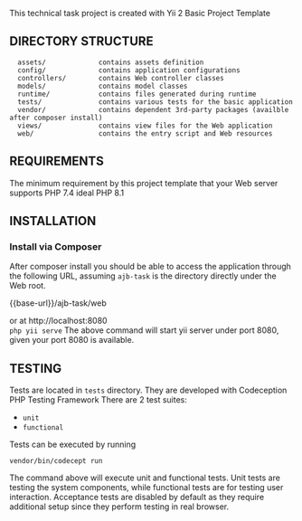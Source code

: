 
This technical task project is created with Yii 2 Basic Project Template

DIRECTORY STRUCTURE
-------------------

      assets/             contains assets definition
      config/             contains application configurations
      controllers/        contains Web controller classes
      models/             contains model classes
      runtime/            contains files generated during runtime
      tests/              contains various tests for the basic application
      vendor/             contains dependent 3rd-party packages (availble after composer install)
      views/              contains view files for the Web application
      web/                contains the entry script and Web resources



REQUIREMENTS
------------

The minimum requirement by this project template that your Web server supports PHP 7.4 ideal PHP 8.1


INSTALLATION
------------

### Install via Composer


After composer install you should be able to access the application through the following URL, assuming `ajb-task` is the directory
directly under the Web root.

{{base-url}}/ajb-task/web

or at http://localhost:8080  
`php yii serve`
The above command will start yii server under port 8080, given your port 8080 is available.


TESTING
-------

Tests are located in `tests` directory. They are developed with Codeception PHP Testing Framework
There are 2 test suites:

- `unit`
- `functional`

Tests can be executed by running

```
vendor/bin/codecept run
```

The command above will execute unit and functional tests. Unit tests are testing the system components, while functional
tests are for testing user interaction. Acceptance tests are disabled by default as they require additional setup since
they perform testing in real browser. 
